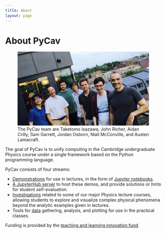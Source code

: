 ```yaml
---
title: About
layout: page
---
```


<h1>About PyCav </h1>
<figure>
  <img src="/assets/images/TeamPyCav.jpg" alt="Team PyCav">
  <figcaption>The PyCav team are Taketomo Isazawa, John Richer, Aidan Crilly, Sam Garrett, Jordan Osborn, Niall McConville, and Austen Lamacraft.</figcaption>
</figure>



<p>The goal of PyCav is to unify computing in the Cambridge undergraduate Physics course under a single framework based on the Python programming language.</p>

PyCav consists of four streams:

<ul>

<li><a href="https://github.com/PyCav/Demos">Demonstrations</a> for use in lectures, in the form of <a href="https://github.com/PyCav/Demos">Jupyter notebooks</a>.
</li>

<li><a href="https://nile.pycav.org">A JupyterHub server</a> to host these demos, and provide solutions or hints for student self-evaluation.
</li>

 <li><a href="https://github.com/PyCav/Investigations">Investigations</a>  related to some of our major Physics lecture courses, allowing students to explore and visualize complex physical phenomena beyond the analytic examples given in lectures.
</li>

<li> Tools for <a href="https://github.com/PyCav/Data">data</a> gathering, analysis, and plotting for use in the practical classes.
</li>
</ul>

Funding is provided by the [teaching and learning innovation fund](http://www.cctl.cam.ac.uk/support-and-training/funding/teaching-and-learning-innovation-fund).

